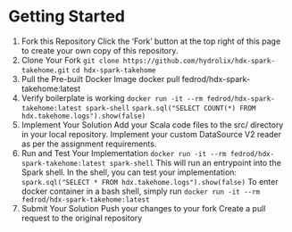 # Getting Started

1. Fork this Repository
       Click the ‘Fork’ button at the top right of this page to create your own copy of this repository.
2. Clone Your Fork
`git clone https://github.com/hydrolix/hdx-spark-takehome.git`
`cd hdx-spark-takehome`
3. Pull the Pre-built Docker Image
docker pull fedrod/hdx-spark-takehome:latest
4. Verify boilerplate is working
	`docker run -it --rm fedrod/hdx-spark-takehome:latest spark-shell`
	`spark.sql("SELECT COUNT(*) FROM hdx.takehome.logs").show(false)`
5. Implement Your Solution
Add your Scala code files to the src/ directory in your local repository.
Implement your custom DataSource V2 reader as per the assignment requirements.
6. Run and Test Your Implementation
`docker run -it --rm fedrod/hdx-spark-takehome:latest spark-shell`
This will run an entrypoint into the Spark shell. In the shell, you can test your implementation:
`spark.sql("SELECT * FROM hdx.takehome.logs").show(false)`
To enter docker container in a bash shell, simply run
`docker run -it --rm fedrod/hdx-spark-takehome:latest`
7. Submit Your Solution
Push your changes to your fork
Create a pull request to the original repository
